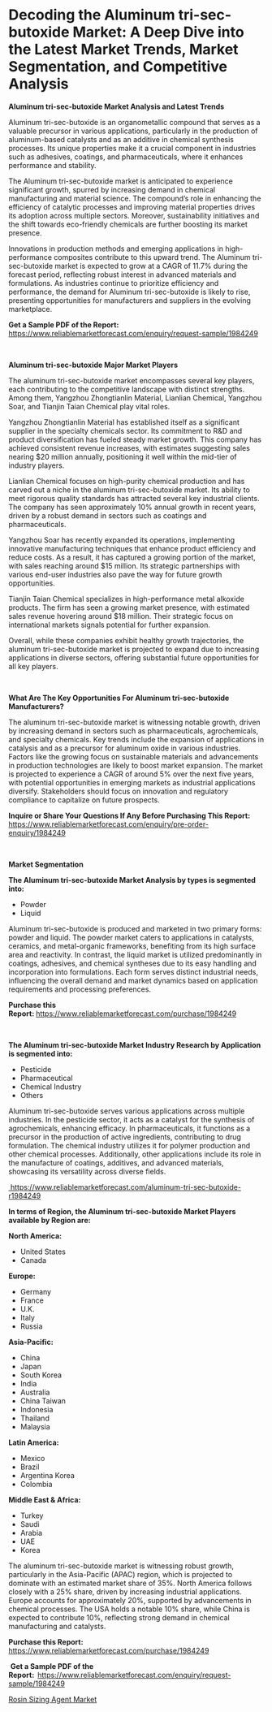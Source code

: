 <p><h1>Decoding the Aluminum tri-sec-butoxide Market: A Deep Dive into the Latest Market Trends, Market Segmentation, and Competitive Analysis</h1></p><p><strong>Aluminum tri-sec-butoxide Market Analysis and Latest Trends</strong></p>
<p><p>Aluminum tri-sec-butoxide is an organometallic compound that serves as a valuable precursor in various applications, particularly in the production of aluminum-based catalysts and as an additive in chemical synthesis processes. Its unique properties make it a crucial component in industries such as adhesives, coatings, and pharmaceuticals, where it enhances performance and stability.</p><p>The Aluminum tri-sec-butoxide market is anticipated to experience significant growth, spurred by increasing demand in chemical manufacturing and material science. The compound’s role in enhancing the efficiency of catalytic processes and improving material properties drives its adoption across multiple sectors. Moreover, sustainability initiatives and the shift towards eco-friendly chemicals are further boosting its market presence.</p><p>Innovations in production methods and emerging applications in high-performance composites contribute to this upward trend. The Aluminum tri-sec-butoxide market is expected to grow at a CAGR of 11.7% during the forecast period, reflecting robust interest in advanced materials and formulations. As industries continue to prioritize efficiency and performance, the demand for Aluminum tri-sec-butoxide is likely to rise, presenting opportunities for manufacturers and suppliers in the evolving marketplace.</p></p>
<p><strong>Get a Sample PDF of the Report:&nbsp;</strong> <a href="https://www.reliablemarketforecast.com/enquiry/request-sample/1984249?utm_campaign=1840&utm_medium=2&utm_source=Github&utm_content=ia&utm_term=05022025&utm_id=aluminum-tri-sec-butoxide">https://www.reliablemarketforecast.com/enquiry/request-sample/1984249</a></p>
<p>&nbsp;</p>
<p><strong>Aluminum tri-sec-butoxide Major Market Players</strong></p>
<p><p>The aluminum tri-sec-butoxide market encompasses several key players, each contributing to the competitive landscape with distinct strengths. Among them, Yangzhou Zhongtianlin Material, Lianlian Chemical, Yangzhou Soar, and Tianjin Taian Chemical play vital roles. </p><p>Yangzhou Zhongtianlin Material has established itself as a significant supplier in the specialty chemicals sector. Its commitment to R&D and product diversification has fueled steady market growth. This company has achieved consistent revenue increases, with estimates suggesting sales nearing $20 million annually, positioning it well within the mid-tier of industry players.</p><p>Lianlian Chemical focuses on high-purity chemical production and has carved out a niche in the aluminum tri-sec-butoxide market. Its ability to meet rigorous quality standards has attracted several key industrial clients. The company has seen approximately 10% annual growth in recent years, driven by a robust demand in sectors such as coatings and pharmaceuticals.</p><p>Yangzhou Soar has recently expanded its operations, implementing innovative manufacturing techniques that enhance product efficiency and reduce costs. As a result, it has captured a growing portion of the market, with sales reaching around $15 million. Its strategic partnerships with various end-user industries also pave the way for future growth opportunities.</p><p>Tianjin Taian Chemical specializes in high-performance metal alkoxide products. The firm has seen a growing market presence, with estimated sales revenue hovering around $18 million. Their strategic focus on international markets signals potential for further expansion.</p><p>Overall, while these companies exhibit healthy growth trajectories, the aluminum tri-sec-butoxide market is projected to expand due to increasing applications in diverse sectors, offering substantial future opportunities for all key players.</p></p>
<p>&nbsp;</p>
<p><strong>What Are The Key Opportunities For Aluminum tri-sec-butoxide Manufacturers?</strong></p>
<p><p>The aluminum tri-sec-butoxide market is witnessing notable growth, driven by increasing demand in sectors such as pharmaceuticals, agrochemicals, and specialty chemicals. Key trends include the expansion of applications in catalysis and as a precursor for aluminum oxide in various industries. Factors like the growing focus on sustainable materials and advancements in production technologies are likely to boost market expansion. The market is projected to experience a CAGR of around 5% over the next five years, with potential opportunities in emerging markets as industrial applications diversify. Stakeholders should focus on innovation and regulatory compliance to capitalize on future prospects.</p></p>
<p><strong>Inquire or Share Your Questions If Any Before Purchasing This Report:</strong> <a href="https://www.reliablemarketforecast.com/enquiry/pre-order-enquiry/1984249?utm_campaign=1840&utm_medium=2&utm_source=Github&utm_content=ia&utm_term=05022025&utm_id=aluminum-tri-sec-butoxide">https://www.reliablemarketforecast.com/enquiry/pre-order-enquiry/1984249</a></p>
<p>&nbsp;</p>
<p><strong>Market Segmentation</strong></p>
<p><strong>The Aluminum tri-sec-butoxide Market Analysis by types is segmented into:</strong></p>
<p><ul><li>Powder</li><li>Liquid</li></ul></p>
<p><p>Aluminum tri-sec-butoxide is produced and marketed in two primary forms: powder and liquid. The powder market caters to applications in catalysts, ceramics, and metal-organic frameworks, benefiting from its high surface area and reactivity. In contrast, the liquid market is utilized predominantly in coatings, adhesives, and chemical syntheses due to its easy handling and incorporation into formulations. Each form serves distinct industrial needs, influencing the overall demand and market dynamics based on application requirements and processing preferences.</p></p>
<p><strong>Purchase this Report:&nbsp;</strong><a href="https://www.reliablemarketforecast.com/purchase/1984249?utm_campaign=1840&utm_medium=2&utm_source=Github&utm_content=ia&utm_term=05022025&utm_id=aluminum-tri-sec-butoxide">https://www.reliablemarketforecast.com/purchase/1984249</a></p>
<p>&nbsp;</p>
<p><strong>The Aluminum tri-sec-butoxide Market Industry Research by Application is segmented into:</strong></p>
<p><ul><li>Pesticide</li><li>Pharmaceutical</li><li>Chemical Industry</li><li>Others</li></ul></p>
<p><p>Aluminum tri-sec-butoxide serves various applications across multiple industries. In the pesticide sector, it acts as a catalyst for the synthesis of agrochemicals, enhancing efficacy. In pharmaceuticals, it functions as a precursor in the production of active ingredients, contributing to drug formulation. The chemical industry utilizes it for polymer production and other chemical processes. Additionally, other applications include its role in the manufacture of coatings, additives, and advanced materials, showcasing its versatility across diverse fields.</p></p>
<p><a href="https://www.reliablemarketforecast.com/aluminum-tri-sec-butoxide-r1984249?utm_campaign=1840&utm_medium=2&utm_source=Github&utm_content=ia&utm_term=05022025&utm_id=aluminum-tri-sec-butoxide">&nbsp;https://www.reliablemarketforecast.com/aluminum-tri-sec-butoxide-r1984249</a></p>
<p><strong>In terms of Region, the Aluminum tri-sec-butoxide Market Players available by Region are:</strong></p>
<p>
    <p> <strong> North America: </strong>
        <ul>
            <li>United States</li>
            <li>Canada</li>
        </ul>
        </p> 
    <p> <strong> Europe: </strong>
        <ul>
            <li>Germany</li>
            <li>France</li>
            <li>U.K.</li>
            <li>Italy</li>
            <li>Russia</li>
        </ul>
        </p> 
    <p> <strong> Asia-Pacific: </strong>
        <ul>
            <li>China</li>
            <li>Japan</li>
            <li>South Korea</li>
            <li>India</li>
            <li>Australia</li>
            <li>China Taiwan</li>
            <li>Indonesia</li>
            <li>Thailand</li>
            <li>Malaysia</li>
        </ul>
        </p> 
    <p> <strong> Latin America: </strong>
        <ul>
            <li>Mexico</li>
            <li>Brazil</li>
            <li>Argentina Korea</li>
            <li>Colombia</li>
        </ul>
        </p> 
    <p> <strong> Middle East & Africa: </strong>
        <ul>
            <li>Turkey</li>
            <li>Saudi</li>
            <li>Arabia</li>
            <li>UAE</li>
            <li>Korea</li>
        </ul>
    </p>
    </p>
<p><p>The aluminum tri-sec-butoxide market is witnessing robust growth, particularly in the Asia-Pacific (APAC) region, which is projected to dominate with an estimated market share of 35%. North America follows closely with a 25% share, driven by increasing industrial applications. Europe accounts for approximately 20%, supported by advancements in chemical processes. The USA holds a notable 10% share, while China is expected to contribute 10%, reflecting strong demand in chemical manufacturing and catalysts.</p></p>
<p><strong>Purchase this Report: </strong><a href="https://www.reliablemarketforecast.com/purchase/1984249?utm_campaign=1840&utm_medium=2&utm_source=Github&utm_content=ia&utm_term=05022025&utm_id=aluminum-tri-sec-butoxide">https://www.reliablemarketforecast.com/purchase/1984249</a></p>
<p>&nbsp;<strong>Get a Sample PDF of the Report:&nbsp;&nbsp;</strong><a href="https://www.reliablemarketforecast.com/enquiry/request-sample/1984249?utm_campaign=1840&utm_medium=2&utm_source=Github&utm_content=ia&utm_term=05022025&utm_id=aluminum-tri-sec-butoxide">https://www.reliablemarketforecast.com/enquiry/request-sample/1984249</a></p>
<p><strong></strong></p>
<p><p><a href="https://github.com/vimar16th/Market-Research-Report-List-7/blob/main/rosin-sizing-agent-market.md?utm_campaign=1840&utm_medium=2&utm_source=Github&utm_content=ia&utm_term=05022025&utm_id=aluminum-tri-sec-butoxide">Rosin Sizing Agent Market</a></p></p>